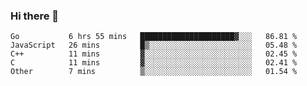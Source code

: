 ### Hi there 👋

<!--
**KLXLjun/KLXLjun** is a ✨ _special_ ✨ repository because its `README.md` (this file) appears on your GitHub profile.

Here are some ideas to get you started:

- 🔭 I’m currently working on ...
- 🌱 I’m currently learning ...
- 👯 I’m looking to collaborate on ...
- 🤔 I’m looking for help with ...
- 💬 Ask me about ...
- 📫 How to reach me: ...
- 😄 Pronouns: ...
- ⚡ Fun fact: ...
-->

<!--START_SECTION:waka-->
```text
Go           6 hrs 55 mins   █████████████████████▓░░░   86.81 % 
JavaScript   26 mins         █▒░░░░░░░░░░░░░░░░░░░░░░░   05.48 % 
C++          11 mins         ▓░░░░░░░░░░░░░░░░░░░░░░░░   02.45 % 
C            11 mins         ▓░░░░░░░░░░░░░░░░░░░░░░░░   02.41 % 
Other        7 mins          ▒░░░░░░░░░░░░░░░░░░░░░░░░   01.54 % 
```
<!--END_SECTION:waka-->

